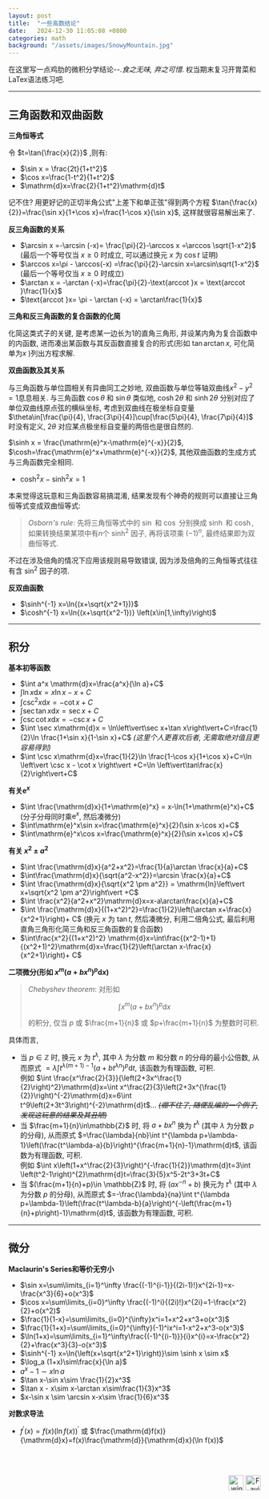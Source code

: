 ```yaml
---
layout: post
title:  "一些高数结论"
date:   2024-12-30 11:05:08 +0800
categories: math
background: "/assets/images/SnowyMountain.jpg"
---
```


在这里写一点鸡肋的微积分学结论--._食之无味, 弃之可惜_. 权当期末复习开胃菜和LaTex语法练习吧.

---  
## 三角函数和双曲函数

__三角恒等式__

令 $t=\tan{\frac{x}{2}}$ ,则有:

- $\sin x = \frac{2t}{1+t^2}$
- $\cos x=\frac{1-t^2}{1+t^2}$
- $\mathrm{d}x=\frac{2}{1+t^2}\mathrm{d}t$

记不住? 用更好记的正切半角公式"上差下和单正弦"得到两个方程 $\tan{\frac{x}{2}}=\frac{\sin x}{1+\cos x}=\frac{1-\cos x}{\sin x}$, 这样就很容易解出来了.

__反三角函数的关系__

- $\arcsin x =-\arcsin (-x)= \frac{\pi}{2}-\arccos x =\arccos \sqrt{1-x^2}$ (最后一个等号仅当 $x \geq 0$ 时成立, 可以通过换元 $x$ 为 $\cos t$ 证明)
- $\arccos x=\pi - \arccos(-x) =\frac{\pi}{2}-\arcsin x=\arcsin\sqrt{1-x^2}$ (最后一个等号仅当 $x \geq 0$ 时成立)
- $\arctan x = -\arctan (-x)=\frac{\pi}{2}-\text{arccot }x = \text{arccot }\frac{1}{x}$
- $\text{arccot }x= \pi - \arctan (-x) = \arctan\frac{1}{x}$

__三角和反三角函数的复合函数的化简__

化简这类式子的关键, 是考虑某一边长为1的直角三角形, 并设某内角为复合函数中的内函数, 进而凑出某函数与其反函数直接复合的形式(形如 $\tan\arctan x$, 可化简单为$x$ )列出方程求解.

__双曲函数及其关系__

与三角函数与单位圆相关有异曲同工之妙地, 双曲函数与单位等轴双曲线$x^2-y^2=1$息息相关. 与三角函数 $\cos \theta$ 和 $\sin \theta$ 类似地, $\cosh 2\theta$ 和 $\sinh 2\theta$ 分别对应了单位双曲线原点弦的横纵坐标, 考虑到双曲线在极坐标自变量 $\theta\in[\frac{\pi}{4}, \frac{3\pi}{4}]\cup[\frac{5\pi}{4}, \frac{7\pi}{4}]$ 时没有定义, $2\theta$ 对应某点极坐标自变量的两倍也是很自然的.

$\sinh x = \frac{\mathrm{e}^x-\mathrm{e}^{-x}}{2}$, $\cosh=\frac{\mathrm{e}^x+\mathrm{e}^{-x}}{2}$, 其他双曲函数的生成方式与三角函数完全相同.

- $\cosh^2 x -\sinh^2 x= 1$  

本来觉得这玩意和三角函数容易搞混淆, 结果发现有个神奇的规则可以直接让三角恒等式变成双曲恒等式:  
> _Osborn's rule_: 先将三角恒等式中的 $\sin$ 和 $\cos$ 分别换成 $\sinh$ 和 $\cosh$, 如果转换结果某项中有$n$个 $\sinh^2$ 因子, 再将该项乘 $(-1)^n$, 最终结果即为双曲恒等式.

不过在涉及倍角的情况下应用该规则易导致错误, 因为涉及倍角的三角恒等式往往有含 $\sin^2$ 因子的项.

__反双曲函数__

- $\sinh^{-1} x=\ln{(x+\sqrt{x^2+1})}$
- $\cosh^{-1} x=\ln{(x+\sqrt{x^2-1})} \left(x\in[1,\infty)\right)$

---
## 积分
__基本初等函数__
- $\int a^x \mathrm{d}x=\frac{a^x}{\ln a}+C$
- $\int \ln x \mathrm{d}x=x\ln x - x +C$
- $\int \csc^2 x\mathrm{d}x=-\cot x +C$
- $\int \sec\tan x \mathrm{d} x = \sec x+C$
- $\int \csc \cot x\mathrm{d}x = -\csc x+C$
- $\int \sec x\mathrm{d}x = \ln\left\vert\sec x+\tan x\right\vert+C=\frac{1}{2}\ln \frac{1+\sin x}{1-\sin x}+C$ _(这里个人更喜欢后者, 无需取绝对值且更容易得到)_
- $\int \csc x\mathrm{d}x=\frac{1}{2}\ln \frac{1-\cos x}{1+\cos x}+C=\ln \left\vert \csc x - \cot x \right\vert +C=\ln \left\vert\tan\frac{x}{2}\right\vert+C$

__有关$\mathrm{e}^x$__

- $\int \frac{\mathrm{d}x}{1+\mathrm{e}^x} = x-\ln(1+\mathrm{e}^x)+C$ (分子分母同时乘$\mathrm{e}^x$, 然后凑微分)
- $\int\mathrm{e}^x\sin x=\frac{\mathrm{e}^x}{2}(\sin x-\cos x)+C$
- $\int\mathrm{e}^x\cos x=\frac{\mathrm{e}^x}{2}(\sin x+\cos x)+C$

__有关 $x^2 \pm a^2$__

- $\int \frac{\mathrm{d}x}{a^2+x^2}=\frac{1}{a}\arctan \frac{x}{a}+C$
- $\int\frac{\mathrm{d}x}{\sqrt{a^2-x^2}}=\arcsin \frac{x}{a}+C$
- $\int \frac{\mathrm{d}x}{\sqrt{x^2 \pm a^2}} = \mathrm{ln}\left\vert x+\sqrt{x^2 \pm a^2}\right\vert +C$
- $\int \frac{x^2}{a^2+x^2}\mathrm{d}x=x-a\arctan\frac{x}{a}+C$
- $\int \frac{\mathrm{d}x}{(1+x^2)^2}=\frac{1}{2}\left(\arctan x+\frac{x}{x^2+1}\right)+ C$ (换元 $x$ 为 $\tan t$, 然后凑微分, 利用二倍角公式, 最后利用直角三角形化简三角和反三角函数的复合函数)
- $\int\frac{x^2}{(1+x^2)^2} \mathrm{d}x=\int\frac{(x^2-1)+1}{(x^2+1)^2}\mathrm{d}x=\frac{1}{2}\left(\arctan x-\frac{x}{x^2+1}\right)+ C$

__二项微分(形如 $x^m(a+bx^n)^p\mathrm{d}x$)__

> *Chebyshev theorem*: 对形如  
> 
> $$\int x^m(a+bx^n)^{p}\mathrm{d}x$$  
> 
> 的积分, 仅当 $p$ 或 $\frac{m+1}{n}$ 或 $p+\frac{m+1}{n}$ 为整数时可积.

具体而言, 
- 当 $p \in \mathbb{Z}$ 时, 换元 $x$ 为 $t^\lambda$, 其中 $\lambda$ 为分数 $m$ 和分数 $n$ 的分母的最小公倍数, 从而原式 $=\lambda\int t^{\lambda (m+1)-1}\left(a+bt^{\lambda n}\right)^{p}\mathrm{d}t$, 该函数为有理函数, 可积.  
  例如 $\int \frac{x^\frac{2}{3}}{\left(2+3x^\frac{1}{2}\right)^2}\mathrm{d}x=\int x^\frac{2}{3}\left(2+3x^{\frac{1}{2}}\right)^{-2}\mathrm{d}x=6\int t^9\left(2+3t^3\right)^{-2}\mathrm{d}t$... ~~_(绷不住了, 随便乱编的一个例子, 发现这玩意的结果及其丑陋)_~~
- 当 $\frac{m+1}{n}\in\mathbb{Z}$ 时, 将 $a+bx^n$ 换为 $t^\lambda$ (其中 $\lambda$ 为分数 $p$ 的分母), 从而原式 $=\frac{\lambda}{nb}\int t^{\lambda p+\lambda-1}\left(\frac{t^\lambda-a}{b}\right)^{\frac{m+1}{n}-1}\mathrm{d}t$, 该函数为有理函数, 可积.  
  例如 $\int x\left(1+x^\frac{2}{3}\right)^{-\frac{1}{2}}\mathrm{d}t=3\int \left(t^2-1\right)^{2}\mathrm{d}t=\frac{3}{5}x^5-2t^3+3t+C$  
- 当 $(\frac{m+1}{n}+p)\in \mathbb{Z}$ 时, 将 $\left(ax^{-n}+b\right)$ 换元为 $t^\lambda$ (其中 $\lambda$ 为分数 $p$ 的分母), 从而原式 $=-\frac{\lambda}{na}\int t^{\lambda p+\lambda-1}\left(\frac{t^\lambda-b}{a}\right)^{-\left(\frac{m+1}{n}+p\right)-1}\mathrm{d}t$, 该函数为有理函数, 可积.  

---
## 微分

__Maclaurin's Series和等价无穷小__

- $\sin x=\sum\limits_{i=1}^\infty \frac{(-1)^{i-1}}{(2i-1)!}x^{2i-1}=x-\frac{x^3}{6}+o(x^3)$
- $\cos x=\sum\limits_{i=0}^\infty \frac{(-1)^i}{(2i)!}x^{2i}=1-\frac{x^2}{2}+o(x^2)$
- $\frac{1}{1-x}=\sum\limits_{i=0}^{\infty}x^i=1+x^2+x^3+o(x^3)$
- $\frac{1}{1+x}=\sum\limits_{i=0}^{\infty}(-1)^ix^i=1-x^2+x^3-o(x^3)$
- $\ln(1+x)=\sum\limits_{i=1}^\infty\frac{(-1)^{(i-1)}}{i}x^{i}=x-\frac{x^2}{2}+\frac{x^3}{3}-o(x^3)$
- $\sinh^{-1} x=\ln{\left(x+\sqrt{x^2+1}\right)}\sim \sinh x \sim x$
- $\log_a (1+x)\sim\frac{x}{\ln a}$
- $a^x-1\sim x\ln a$
- $\tan x-\sin x\sim \frac{1}{2}x^3$
- $\tan x - x\sim x-\arctan x\sim\frac{1}{3}x^3$
- $x-\sin x \sim \arcsin x-x\sim \frac{1}{6}x^3$

__对数求导法__

- $f^\prime(x)=f(x)(\ln f(x))^\prime$ 或 $\frac{\mathrm{d}f(x)}{\mathrm{d}x}=f(x)\frac{\mathrm{d}}{\mathrm{d}x}(\ln f(x))$



<br><br>
<div style="text-align: right;"><img src="{{ "/assets/images/winterbadge250x250.png" | relative_url }}" alt="winter" width="30" height="30"> <img src="{{ "/assets/images/favicon.svg" | relative_url }}" alt="Favicon" width="30" height="30"></div>